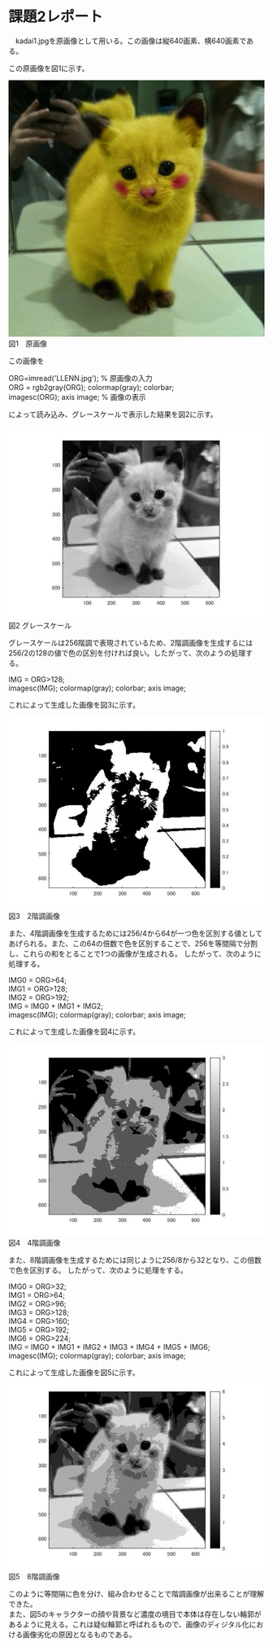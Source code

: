 # 課題2レポート

　kadai1.jpgを原画像として用いる。この画像は縦640画素、横640画素である。

この原画像を図1に示す。

![原画像](https://github.com/taigakojima/gazosyorikogakukadai/blob/master/gazousyori/kadai1.jpg?raw=true)  
図1　原画像

この画像を  

ORG=imread('LLENN.jpg'); % 原画像の入力  
ORG = rgb2gray(ORG); colormap(gray); colorbar;  
imagesc(ORG); axis image; % 画像の表示

によって読み込み、グレースケールで表示した結果を図2に示す。

![原画像](https://github.com/taigakojima/gazosyorikogakukadai/blob/master/gazousyori/kadai2_1.jpg?raw=true)  
図2 グレースケール

グレースケールは256階調で表現されているため、2階調画像を生成するには256/2の128の値で色の区別を付ければ良い。したがって、次のようの処理する。

IMG = ORG>128;  
imagesc(IMG); colormap(gray); colorbar;  axis image;

これによって生成した画像を図3に示す。

![原画像](https://github.com/taigakojima/gazosyorikogakukadai/blob/master/gazousyori/kadai2_2.jpg?raw=true)
図3　2階調画像

また、4階調画像を生成するためには256/4から64が一つ色を区別する値としてあげられる。また、この64の倍数で色を区別することで、256を等間隔で分割し、これらの和をとることで1つの画像が生成される。
したがって、次のように処理する。

IMG0 = ORG>64;  
IMG1 = ORG>128;  
IMG2 = ORG>192;  
IMG = IMG0 + IMG1 + IMG2;  
imagesc(IMG); colormap(gray); colorbar;  axis image;

これによって生成した画像を図4に示す。

![原画像](https://github.com/taigakojima/gazosyorikogakukadai/blob/master/gazousyori/kadai2_3.jpg?raw=true)
図4　4階調画像

また、8階調画像を生成するためには同じように256/8から32となり、この倍数で色を区別する。
したがって、次のように処理をする。

IMG0 = ORG>32;  
IMG1 = ORG>64;  
IMG2 = ORG>96;  
IMG3 = ORG>128;  
IMG4 = ORG>160;  
IMG5 = ORG>192;  
IMG6 = ORG>224;  
IMG = IMG0 + IMG1 + IMG2 + IMG3 + IMG4 + IMG5 + IMG6;  
imagesc(IMG); colormap(gray); colorbar;  axis image;

これによって生成した画像を図5に示す。
![原画像](https://github.com/taigakojima/gazosyorikogakukadai/blob/master/gazousyori/kadai2_4.jpg?raw=true)
図5　8階調画像


このように等間隔に色を分け、組み合わせることで階調画像が出来ることが理解できた。  
また、図5のキャラクターの顔や背景など濃度の境目で本体は存在しない輪郭があるように見える。これは疑似輪郭と呼ばれるもので、画像のディジタル化における画像劣化の原因となるものである。
